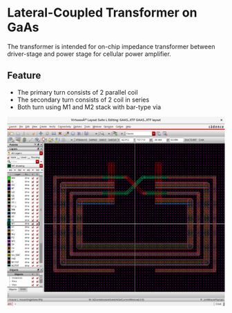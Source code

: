 # Lateral-Coupled Transformer on GaAs 

The transformer is intended for on-chip impedance transformer between driver-stage and power stage for cellular power amplifier. 

## Feature

- The primary turn consists of 2 parallel coil
- The secondary turn consists of 2 coil in series
- Both turn using M1 and M2 stack with bar-type via


![XTF](gasxtf.png)
